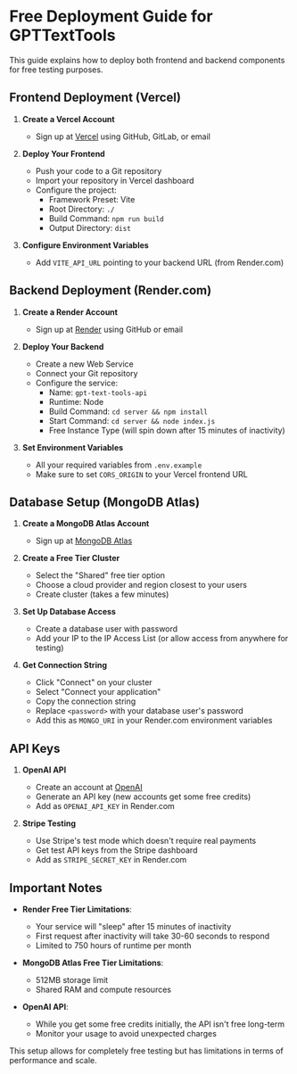 
# Free Deployment Guide for GPTTextTools

This guide explains how to deploy both frontend and backend components for free testing purposes.

## Frontend Deployment (Vercel)

1. **Create a Vercel Account**
   - Sign up at [Vercel](https://vercel.com) using GitHub, GitLab, or email

2. **Deploy Your Frontend**
   - Push your code to a Git repository
   - Import your repository in Vercel dashboard
   - Configure the project:
     - Framework Preset: Vite
     - Root Directory: `./`
     - Build Command: `npm run build`
     - Output Directory: `dist`

3. **Configure Environment Variables**
   - Add `VITE_API_URL` pointing to your backend URL (from Render.com)

## Backend Deployment (Render.com)

1. **Create a Render Account**
   - Sign up at [Render](https://render.com) using GitHub or email

2. **Deploy Your Backend**
   - Create a new Web Service
   - Connect your Git repository
   - Configure the service:
     - Name: `gpt-text-tools-api`
     - Runtime: Node
     - Build Command: `cd server && npm install`
     - Start Command: `cd server && node index.js`
     - Free Instance Type (will spin down after 15 minutes of inactivity)

3. **Set Environment Variables**
   - All your required variables from `.env.example`
   - Make sure to set `CORS_ORIGIN` to your Vercel frontend URL

## Database Setup (MongoDB Atlas)

1. **Create a MongoDB Atlas Account**
   - Sign up at [MongoDB Atlas](https://www.mongodb.com/cloud/atlas/register)

2. **Create a Free Tier Cluster**
   - Select the "Shared" free tier option
   - Choose a cloud provider and region closest to your users
   - Create cluster (takes a few minutes)

3. **Set Up Database Access**
   - Create a database user with password
   - Add your IP to the IP Access List (or allow access from anywhere for testing)

4. **Get Connection String**
   - Click "Connect" on your cluster
   - Select "Connect your application"
   - Copy the connection string
   - Replace `<password>` with your database user's password
   - Add this as `MONGO_URI` in your Render.com environment variables

## API Keys

1. **OpenAI API**
   - Create an account at [OpenAI](https://platform.openai.com/)
   - Generate an API key (new accounts get some free credits)
   - Add as `OPENAI_API_KEY` in Render.com

2. **Stripe Testing**
   - Use Stripe's test mode which doesn't require real payments
   - Get test API keys from the Stripe dashboard
   - Add as `STRIPE_SECRET_KEY` in Render.com

## Important Notes

- **Render Free Tier Limitations**:
  - Your service will "sleep" after 15 minutes of inactivity
  - First request after inactivity will take 30-60 seconds to respond
  - Limited to 750 hours of runtime per month

- **MongoDB Atlas Free Tier Limitations**:
  - 512MB storage limit
  - Shared RAM and compute resources

- **OpenAI API**:
  - While you get some free credits initially, the API isn't free long-term
  - Monitor your usage to avoid unexpected charges

This setup allows for completely free testing but has limitations in terms of performance and scale.
